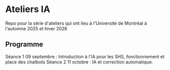 # Ateliers IA

Repo pour la série d'ateliers qui ont lieu à l'Université de Montréal à l'automne 2025 et hiver 2026

## Programme

Séance 1 09 septembre : Introduction à l'IA pour les SHS, fonctionnement et place des chatbots
Séance 2 11 octobre : IA et correction automatique.
